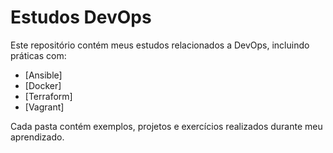 # Estudos DevOps
Este repositório contém meus estudos relacionados a DevOps, incluindo práticas com:

- [Ansible]
- [Docker]
- [Terraform]
- [Vagrant]

Cada pasta contém exemplos, projetos e exercícios realizados durante meu aprendizado.
